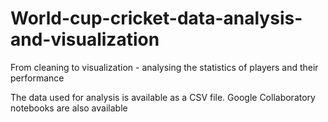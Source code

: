 # World-cup-cricket-data-analysis-and-visualization
From cleaning to visualization - analysing the statistics of players and their performance

The data used for analysis is available as a CSV file.
Google Collaboratory notebooks are also available 
